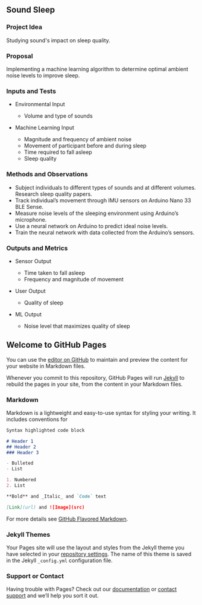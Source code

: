 ## Sound Sleep


### Project Idea

Studying sound's impact on sleep quality.


### Proposal

Implementing a machine learning algorithm to determine optimal ambient noise levels to improve sleep.


### Inputs and Tests

- Environmental Input

  - Volume and type of sounds
  
- Machine Learning Input 
  - Magnitude and frequency of ambient noise
  - Movement of participant before and during sleep 
  - Time required to fall asleep
  - Sleep quality


### Methods and Observations

- Subject individuals to different types of sounds and at different volumes. Research sleep quality papers.  
- Track individual’s movement through IMU sensors on Arduino Nano 33 BLE Sense.  
- Measure noise levels of the sleeping environment using Arduino’s microphone.  
- Use a neural network on Arduino to predict ideal noise levels.  
- Train the neural network with data collected from the Arduino’s sensors.


### Outputs and Metrics

- Sensor Output
  - Time taken to fall asleep 
  - Frequency and magnitude of movement
  
- User Output
  - Quality of sleep
  
- ML Output
  - Noise level that maximizes quality of sleep


## Welcome to GitHub Pages

You can use the [editor on GitHub](https://github.com/grant76/grant76.github.io/edit/main/index.md) to maintain and preview the content for your website in Markdown files.

Whenever you commit to this repository, GitHub Pages will run [Jekyll](https://jekyllrb.com/) to rebuild the pages in your site, from the content in your Markdown files.

### Markdown

Markdown is a lightweight and easy-to-use syntax for styling your writing. It includes conventions for

```markdown
Syntax highlighted code block

# Header 1
## Header 2
### Header 3

- Bulleted
- List

1. Numbered
2. List

**Bold** and _Italic_ and `Code` text

[Link](url) and ![Image](src)
```

For more details see [GitHub Flavored Markdown](https://guides.github.com/features/mastering-markdown/).

### Jekyll Themes

Your Pages site will use the layout and styles from the Jekyll theme you have selected in your [repository settings](https://github.com/grant76/grant76.github.io/settings). The name of this theme is saved in the Jekyll `_config.yml` configuration file.

### Support or Contact

Having trouble with Pages? Check out our [documentation](https://docs.github.com/categories/github-pages-basics/) or [contact support](https://github.com/contact) and we’ll help you sort it out.

